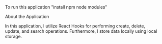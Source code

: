 To run this application "install npm node modules"

About the Application

In this application, I utilize React Hooks for performing create, delete, update, and search operations. Furthermore, I store data locally using local storage. 
